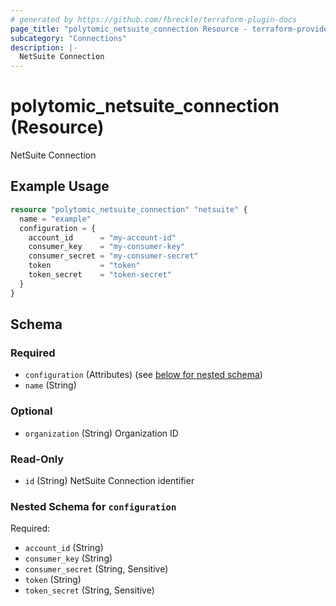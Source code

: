 ```yaml
---
# generated by https://github.com/fbreckle/terraform-plugin-docs
page_title: "polytomic_netsuite_connection Resource - terraform-provider-polytomic"
subcategory: "Connections"
description: |-
  NetSuite Connection
---
```


# polytomic_netsuite_connection (Resource)

NetSuite Connection

## Example Usage

```terraform
resource "polytomic_netsuite_connection" "netsuite" {
  name = "example"
  configuration = {
    account_id      = "my-account-id"
    consumer_key    = "my-consumer-key"
    consumer_secret = "my-consumer-secret"
    token           = "token"
    token_secret    = "token-secret"
  }
}
```

<!-- schema generated by tfplugindocs -->
## Schema

### Required

- `configuration` (Attributes) (see [below for nested schema](#nestedatt--configuration))
- `name` (String)

### Optional

- `organization` (String) Organization ID

### Read-Only

- `id` (String) NetSuite Connection identifier

<a id="nestedatt--configuration"></a>
### Nested Schema for `configuration`

Required:

- `account_id` (String)
- `consumer_key` (String)
- `consumer_secret` (String, Sensitive)
- `token` (String)
- `token_secret` (String, Sensitive)


